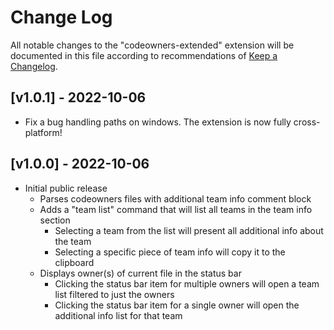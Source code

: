 # Change Log

All notable changes to the "codeowners-extended" extension will be documented in this file according to recommendations of [Keep a Changelog](http://keepachangelog.com/).

## [v1.0.1] - 2022-10-06

- Fix a bug handling paths on windows. The extension is now fully cross-platform!

## [v1.0.0] - 2022-10-06

- Initial public release
  - Parses codeowners files with additional team info comment block
  - Adds a "team list" command that will list all teams in the team info section
    - Selecting a team from the list will present all additional info about the team
    - Selecting a specific piece of team info will copy it to the clipboard
  - Displays owner(s) of current file in the status bar
    - Clicking the status bar item for multiple owners will open a team list filtered to just the owners
    - Clicking the status bar item for a single owner will open the additional info list for that team
